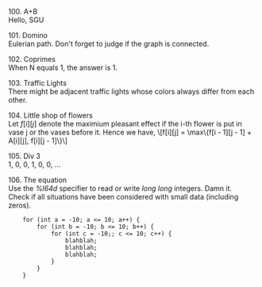 100\. A+B  
Hello, SGU

101\. Domino  
Eulerian path. Don't forget to judge if the graph is connected.

102\. Coprimes  
When N equals 1, the answer is 1.

103\. Traffic Lights  
There might be adjacent traffic lights whose colors always differ from each
other.

104\. Little shop of flowers  
Let $f[i][j]$ denote the maximium pleasant effect if the i-th flower is put in
vase j or the vases before it. Hence we have,
\\\[f[i][j] = \max\\\{f[i - 1][j - 1] + A[i][j], f[i][j - 1]\\\}\\\]

105\. Div 3  
1, 0, 0, 1, 0, 0, ...

106\. The equation  
Use the *%I64d* specifier to read or write *long long* integers. Damn it.  
Check if all situations have been considered with small data (including zeros).

        for (int a = -10; a <= 10; a++) {
            for (int b = -10; b <= 10; b++) {
                for (int c = -10;; c <= 10; c++) {
                    blahblah;
                    blahblah;
                    blahblah;
                }
            }
        }
